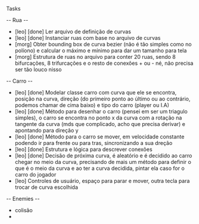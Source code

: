Tasks

-- Rua --
* [leo] [done] Ler arquivo de definição de curvas
* [leo] [done] Instanciar ruas com base no arquivo de curvas
* [morg] Obter bounding box de curva bezier (não é tão simples como no políono) e calcular o máximo e mínimo para dar um tamanho para tela
* [morg] Estrutura de ruas no arquivo para conter 20 ruas, sendo 8 bifurcações, 8 trifurcações e o resto de conexões + ou - né, não precisa ser tão louco nisso

-- Carro --
* [leo] [done] Modelar classe carro com curva que ele se encontra, posição na curva, direção (do primeiro ponto ao último ou ao contrário, podemos chamar de cima baixo) e tipo do carro (player ou I.A)
* [leo] [done] Método para desenhar o carro (pensei em ser um triagulo simples), o carro se encontra no ponto x da curva com a rotação na tangente da curva (mds que complicado, acho que precisa derivar) e apontando para direção y
* [leo] [done] Método para o carro se mover, em velocidade constante podendo ir para frente ou para tras, sincronizando a sua  dreção
* [leo] [done] Estrutura e lógica para descrever conexões
* [leo] [done] Decisão de próxima curva, é aleatório e é decidido ao carro chegar no meio da curva, precisando de mais um método para definir o que é o meio da curva e ao ter a curva decidida, pintar ela caso for o carro do jogador
* [leo] Controles de usuário, espaço para parar e mover, outra tecla para trocar de curva escolhida

-- Enemies --
* colisão
* 